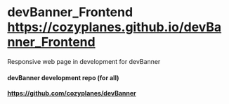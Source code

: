 # devBanner_Frontend https://cozyplanes.github.io/devBanner_Frontend
Responsive web page in development for devBanner



#### devBanner development repo (for all)
**https://github.com/cozyplanes/devBanner**
